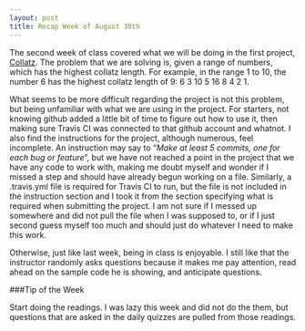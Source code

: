 ```yaml
---
layout: post
title: Recap Week of August 30th
---
```


The second week of class covered what we will be doing in the first project, [Collatz](https://www.cs.utexas.edu/users/downing/cs373/projects/Collatz.html). The problem that we are solving is, given a range of numbers, which has the highest collatz length. For example, in the range 1 to 10, the number 6 has the highest collatz length of 9: 6 3 10 5 16 8  4 2 1. 

What seems to be more difficult regarding the project is not this problem, but being unfamiliar with what we are using in the project. For starters, not knowing github added a little bit of time to figure out how to use it, then making sure Travis CI was connected to that github account and whatnot. I also find the instructions for the project, although numerous, feel incomplete. An instruction may say to “<em>Make at least 5 commits, one for each bug or feature</em>”, but we have not reached a point in the project that we have any code to work with, making me doubt myself and wonder if I missed a step and should have already begun working on a file. Similarly, a .travis.yml file is required for Travis CI to run, but the file is not included in the instruction section and I took it from the section specifying what is required when submitting the project. I am not sure if I messed up somewhere and did not pull the file when I was supposed to, or if I just second guess myself too much and should just do whatever I need to make this work. 

Otherwise, just like last week, being in class is enjoyable. I still like that the instructor randomly asks questions because it makes me pay attention, read ahead on the sample code he is showing, and anticipate questions. 

###Tip of the Week

Start doing the readings. I was lazy this week and did not do the them, but questions that are asked in the daily quizzes are pulled from those readings. 
